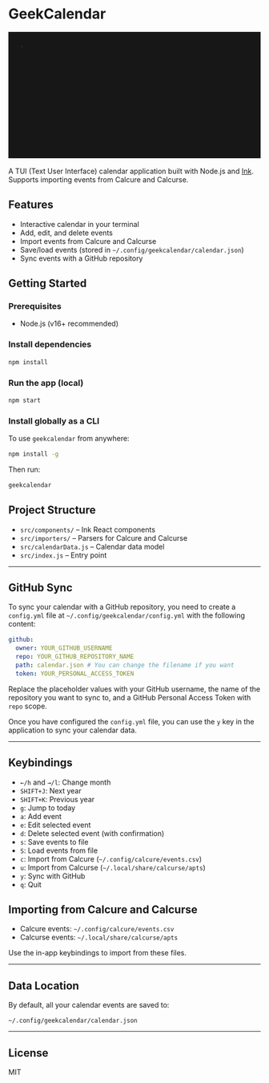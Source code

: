 # GeekCalendar

![GeekCalendar](geekcalendar.gif)

A TUI (Text User Interface) calendar application built with Node.js and [Ink](https://github.com/vadimdemedes/ink). Supports importing events from Calcure and Calcurse.

## Features
- Interactive calendar in your terminal
- Add, edit, and delete events
- Import events from Calcure and Calcurse
- Save/load events (stored in `~/.config/geekcalendar/calendar.json`)
- Sync events with a GitHub repository

## Getting Started

### Prerequisites
- Node.js (v16+ recommended)

### Install dependencies
```sh
npm install
```

### Run the app (local)
```sh
npm start
```

### Install globally as a CLI
To use `geekcalendar` from anywhere:
```sh
npm install -g
```

Then run:
```sh
geekcalendar
```

## Project Structure
- `src/components/` – Ink React components
- `src/importers/` – Parsers for Calcure and Calcurse
- `src/calendarData.js` – Calendar data model
- `src/index.js` – Entry point

---

## GitHub Sync

To sync your calendar with a GitHub repository, you need to create a `config.yml` file at `~/.config/geekcalendar/config.yml` with the following content:

```yaml
github:
  owner: YOUR_GITHUB_USERNAME
  repo: YOUR_GITHUB_REPOSITORY_NAME
  path: calendar.json # You can change the filename if you want
  token: YOUR_PERSONAL_ACCESS_TOKEN
```

Replace the placeholder values with your GitHub username, the name of the repository you want to sync to, and a GitHub Personal Access Token with `repo` scope.

Once you have configured the `config.yml` file, you can use the `y` key in the application to sync your calendar data.

---

## Keybindings

- `←/h` and `→/l`: Change month
- `SHIFT+J`: Next year
- `SHIFT+K`: Previous year
- `g`: Jump to today
- `a`: Add event
- `e`: Edit selected event
- `d`: Delete selected event (with confirmation)
- `s`: Save events to file
- `S`: Load events from file
- `c`: Import from Calcure (`~/.config/calcure/events.csv`)
- `u`: Import from Calcurse (`~/.local/share/calcurse/apts`)
- `y`: Sync with GitHub
- `q`: Quit

## Importing from Calcure and Calcurse
- Calcure events: `~/.config/calcure/events.csv`
- Calcurse events: `~/.local/share/calcurse/apts`

Use the in-app keybindings to import from these files.

---

## Data Location

By default, all your calendar events are saved to:
```
~/.config/geekcalendar/calendar.json
```

---

## License
MIT

